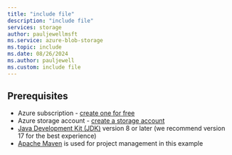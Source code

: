 ```yaml
---
title: "include file"
description: "include file"
services: storage
author: pauljewellmsft
ms.service: azure-blob-storage
ms.topic: include
ms.date: 08/26/2024
ms.author: pauljewell
ms.custom: include file
---
```


## Prerequisites

- Azure subscription - [create one for free](https://azure.microsoft.com/free/students/?cid=msft_learn)
- Azure storage account - [create a storage account](../../articles/storage/common/storage-account-create.md)
- [Java Development Kit (JDK)](/java/azure/jdk/) version 8 or later (we recommend version 17 for the best experience)
- [Apache Maven](https://maven.apache.org/download.cgi) is used for project management in this example